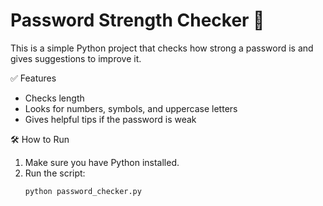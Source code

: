 # Password Strength Checker 🔐

This is a simple Python project that checks how strong a password is and gives suggestions to improve it.

✅ Features
- Checks length
- Looks for numbers, symbols, and uppercase letters
- Gives helpful tips if the password is weak

🛠️ How to Run
1. Make sure you have Python installed.
2. Run the script:
   ```bash
   python password_checker.py



